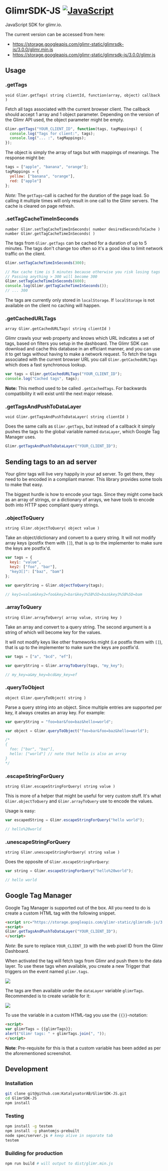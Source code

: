 # GlimrSDK-JS [![JavaScript](https://circleci.com/gh/KatalysatorAB/GlimrSDK-JS.svg?style=svg)](https://circleci.com/gh/KatalysatorAB/GlimrSDK-JS)

JavaScript SDK for glimr.io.

The current version can be accessed from here:

- https://storage.googleapis.com/glimr-static/glimrsdk-js/3.0.0/glimr.min.js
- https://storage.googleapis.com/glimr-static/glimrsdk-js/3.0.0/glimr.js

## Usage

### .getTags

`void Glimr.getTags( string clientId, function(array, object) callback )`

Fetch all tags associated with the current browser client. The callback should accept 1 array and 1 object parameter. Depending on the version of the Glimr API used, the object parameter might be empty.

```js
Glimr.getTags("YOUR_CLIENT_ID", function(tags, tagMappings) {
  console.log("Tags for client:", tags);
  console.log("... :", tagMappings);
});
```

The object is simply the array of tags but with mappings of meanings. The response might be:

```js
tags = ["apple", "banana", "orange"];
tagMappings = {
  yellow: ["banana", "orange"],
  red: ["apple"]
};
```

_Note:_ The `getTags`-call is cached for the duration of the page load. So calling it multiple times will only result in one call to the Glimr servers. The cache is cleared on page refresh.

### .setTagCacheTimeInSeconds

`number Glimr.setTagCacheTimeInSeconds( number desiredSecondsToCache )`
`number Glimr.getTagCacheTimeInSeconds( )`

The tags from `Glimr.getTags` can be cached for a duration of up to 5 minutes. The tags don't change too often so it's a good idea to limit network traffic on the client.

```js
Glimr.setTagCacheTimeInSeconds(300);

// Max cache time is 5 minutes because otherwise you risk losing tags
// Passing anything > 300 will become 300
Glimr.setTagCacheTimeInSeconds(600);
console.log(Glimr.getTagCacheTimeInSeconds());
// ... 300
```

The tags are currently only stored in `localStorage`. If `localStorage` is not available on the client no caching will happen.

### .getCachedURLTags

`array Glimr.getCachedURLTags( string clientId )`

Glimr crawls your web property and knows which URL indicates a set of tags, based on filters you setup in the dashboard. The Glimr SDK can download and cache this database in an efficiant manner, and you can use it to get tags without having to make a network request. To fetch the tags associated with the current browser URL you call `Glimr.getCachedURLTags` which does a fast synchronous lookup.

```js
var tags = Glimr.getCachedURLTags("YOUR_CLIENT_ID");
console.log("Cached tags", tags);
```

**Note:** This method used to be called `.getCachedTags`. For backwards compatibility it will exist until the next major release.

### .getTagsAndPushToDataLayer

`void Glimr.getTagsAndPushToDataLayer( string clientId )`

Does the same calls as `Glimr.getTags`, but instead of a callback it simply pushes the tags to the global variable named `dataLayer`, which Google Tag Manager uses.

```js
Glimr.getTagsAndPushToDataLayer("YOUR_CLIENT_ID");
```

## Sending tags to an ad server

Your glimr tags will live very happily in your ad server. To get there, they need to be encoded in a compliant manner. This library provides some tools to make that easy.

The biggest hurdle is how to encode your tags. Since they might come back as an array of strings, or a dictionary of arrays, we have tools to encode both into HTTP spec compliant query strings.

### .objectToQuery

`string Glimr.objectToQuery( object value )`

Take an object/dictionary and convert to a query string. It will not modify array keys (postfix them with `[]`), that is up to the implementer to make sure the keys are postfix'd.

```javascript
var tags = {
  key1: "value",
  key2: ["foo", "bar"],
  "key3[]": ["baz", "bam"]
};

var queryString = Glimr.objectToQuery(tags);

// key1=value&key2=foo&key2=bar&key3%5B%5D=baz&key3%5B%5D=bam
```

### .arrayToQuery

`string Glimr.arrayToQuery( array value, string key )`

Take an array and convert to a query string. The second argument is a string of which will become key for the values.

It will not modify keys like other frameworks might (i.e postfix them with `[]`), that is up to the implementer to make sure the keys are postfix'd.

```javascript
var tags = ["a", "bcd", "ef"];

var queryString = Glimr.arrayToQuery(tags, "my_key");

// my_key=a&my_key=bcd&my_key=ef
```

### .queryToObject

`object Glimr.queryToObject( string )`

Parse a query string into an object. Since multiple entries are supported per key, it always creates an array key. For example:

```javascript
var queryString = "foo=bar&foo=baz&hello=world";

var object = Glimr.queryToObject("foo=bar&foo=baz&hello=world");

/*
{
  foo: ["bar", "baz"],
  hello: ["world"] // note that hello is also an array
}
*/
```

### .escapeStringForQuery

`string Glimr.escapeStringForQuery( string value )`

This is more of a helper that might be useful for very custom stuff. It's what `Glimr.objectToQuery` and `Glimr.arrayToQuery` use to encode the values.

Usage is easy:

```javascript
var escapedString = Glimr.escapeStringForQuery("hello world");

// hello%20world
```

### .unescapeStringForQuery

`string Glimr.unescapeStringForQuery( string value )`

Does the opposite of `Glimr.escapeStringForQuery`:

```javascript
var string = Glimr.escapeStringForQuery("hello%20world");

// hello world
```

## Google Tag Manager

Google Tag Manager is supported out of the box. All you need to do is create a custom HTML tag with the following snippet.

```html
<script src="https://storage.googleapis.com/glimr-static/glimrsdk-js/3.0.0/glimr.min.js"></script>
<script>
Glimr.getTagsAndPushToDataLayer("YOUR_CLIENT_ID");
</script>
```

*Note*: Be sure to replace `YOUR_CLIENT_ID` with the web pixel ID from the Glimr Dashboard.

When activated the tag will fetch tags from Glimr and push them to the data layer. To use these tags when available, you create a new Trigger that triggers on the event named `glimr.tags`.

![](https://storage.googleapis.com/glimr-static/glimrsdk-js/screenshots/event.png)

The tags are then available under the `dataLayer` variable `glimrTags`. Recommended is to create variable for it:

![](https://storage.googleapis.com/glimr-static/glimrsdk-js/screenshots/variable.png)

To use the variable in a custom HTML-tag you use the `{{}}`-notation:

```html
<script>
var glimrTags = {{glimrTags}};
alert("Glimr tags: " + glimrTags.join(", "));
</script>
```

**Note**: Pre-requisite for this is that a custom variable has been added as per the aforementioned screenshot.

## Development

### Installation

```bash
git clone git@github.com:KatalysatorAB/GlimrSDK-JS.git
cd GlimrSDK-JS
npm install
```

### Testing

```bash
npm install -g testem
npm install -g phantomjs-prebuilt
node spec/server.js # keep alive in separate tab
testem
```

### Building for production

```bash
npm run build # will output to dist/glimr.min.js
```
